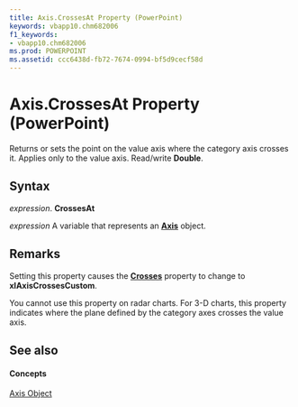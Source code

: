 ```yaml
---
title: Axis.CrossesAt Property (PowerPoint)
keywords: vbapp10.chm682006
f1_keywords:
- vbapp10.chm682006
ms.prod: POWERPOINT
ms.assetid: ccc6438d-fb72-7674-0994-bf5d9cecf58d
---
```



# Axis.CrossesAt Property (PowerPoint)

Returns or sets the point on the value axis where the category axis crosses it. Applies only to the value axis. Read/write  **Double**.


## Syntax

 _expression_. **CrossesAt**

 _expression_ A variable that represents an **[Axis](axis-object-powerpoint.md)** object.


## Remarks

Setting this property causes the  **[Crosses](axis-crosses-property-powerpoint.md)** property to change to **xlAxisCrossesCustom**.

You cannot use this property on radar charts. For 3-D charts, this property indicates where the plane defined by the category axes crosses the value axis.


## See also


#### Concepts


[Axis Object](axis-object-powerpoint.md)

